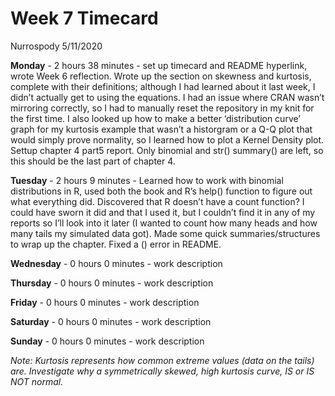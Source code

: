 Week 7 Timecard
================
Nurrospody
5/11/2020

**Monday** - 2 hours 38 minutes - set up timecard and README hyperlink,
wrote Week 6 reflection. Wrote up the section on skewness and kurtosis,
complete with their definitions; although I had learned about it last
week, I didn’t actually get to using the equations. I had an issue where
CRAN wasn’t mirroring correctly, so I had to manually reset the
repository in my knit for the first time. I also looked up how to make a
better ‘distribution curve’ graph for my kurtosis example that wasn’t a
historgram or a Q-Q plot that would simply prove normality, so I learned
how to plot a Kernel Density plot.  
Settup chapter 4 part5 report. Only binomial and str() summary() are
left, so this should be the last part of chapter 4.

**Tuesday** - 2 hours 9 minutes - Learned how to work with binomial
distributions in R, used both the book and R’s help() function to figure
out what everything did. Discovered that R doesn’t have a count
function? I could have sworn it did and that I used it, but I couldn’t
find it in any of my reports so I’ll look into it later (I wanted to
count how many heads and how many tails my simulated data got). Made
some quick summaries/structures to wrap up the chapter. Fixed a () error
in README.

**Wednesday** - 0 hours 0 minutes - work description

**Thursday** - 0 hours 0 minutes - work description

**Friday** - 0 hours 0 minutes - work description

**Saturday** - 0 hours 0 minutes - work description

**Sunday** - 0 hours 0 minutes - work description

*Note: Kurtosis represents how common extreme values (data on the tails)
are. Investigate why a symmetrically skewed, high kurtosis curve, IS or
IS NOT normal.*
